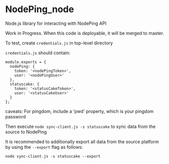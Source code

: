 # NodePing_node
Node.js library for interacting with NodePing API

Work in Progress.  When this code is deployable, it will be merged to master.

To test, create `credentials.js` in top-level directory

`credentials.js` should contain:

```
module.exports = {
  nodePing: {
    token: '<nodePingToken>',
    user: '<nodePingUser>'
  },
  statuscake: {
    token: '<statusCakeToken>',
    user: '<statusCakeUser>'
  }
};
```
caveats:
  For pingdom, include a 'pwd' property, which is your pingdom password

Then execute
`node sync-client.js -s statuscake` to sync data from the source to NodePing

It is recommended to additionally export all data from the source platform by using the `--export` flag as follows:

`node sync-client.js -s statuscake --export`
